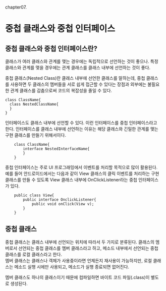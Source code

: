 chapter07.

중첩 클래스와 중첩 인터페이스
====================================

## 중첩 클래스와 중첩 인터페이스란?
클래스가 여러 클래스와 관계를 맺는 경우에는 독립적으로 선언하는 것이 좋으나. 특정 클래스와 관계를 맺을 경우에는 관계 클래스를 클래스 내부에 선언하는 것이 좋다.

중첩 클래스(Nested Class)란 클래스 내부에 선언한 클래스를 말하는데, 중첩 클래스를 사용하면 두 클래스의 멤버들을 서로 쉽게 접근할 수 있다는 장점과 외부에는 불필요한 관계 클래스를 감춤으로써 코드의 복잡성을 줄일 수 있다.

    class ClassName{
      class NestedClassName{
      }
    }

인터페이스도 클래스 내부에 선언할 수 있다. 이런 인터페이스를 중첩 인터페이스라고 한다. 인터페이스를 클래스 내부에 선언하는 이유는 해당 클래스와 긴밀한 관계를 맺는 구현 클래스를 만들기 위해서이다.

		class ClassName{
			interface NestedInterfaceName{
			}
		}

중첩 인터페이스는 주로 UI 프로그래밍에서 이벤트를 처리할 목적으로 많이 활용된다. 예를 들어 안드로이드에서는 다음과 같이 View 클래스의 클릭 이벤트를 처리하는 구현 클래스를 만들 수 있도록 View 클래스 내부에 OnClickListener라는 중첩 인터페이스가 있다.

		public class View{
			public interface OnclickListener{
				public void onClick(View v);
			}
		}


## 중첩 클래스

중첩 클래스는 클래스 내부에 선언되는 위치에 따라서 두 가지로 분류된다. 클래스의 멤버로서 선언되는 중첩 클래스를 멤버 클래스라고 하고, 메소드 내부에서 선언되는 중첩 클래스를 로컬 클래스라고 한다.   
멤버 클래스는 클래스나 객체가 사용중이라면 언제든지 재사용이 가능하지만, 로컬 클래스는 메소드 실행 시에만 사용되고, 메소드가 실행 종료되면 없어진다.

멤버 클래스도 하나의 클래스이기 때문에 컴파일하면 바이트 코드 파일(.class)이 별도로 생성된다.






































